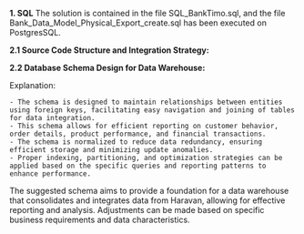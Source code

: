 **1. SQL**
   The solution is contained in the file SQL_BankTimo.sql, and the file Bank_Data_Model_Physical_Export_create.sql has been executed on PostgresSQL.

**2.1 Source Code Structure and Integration Strategy:**

**2.2 Database Schema Design for Data Warehouse:**

   Explanation:
   
    - The schema is designed to maintain relationships between entities using foreign keys, facilitating easy navigation and joining of tables for data integration.
    - This schema allows for efficient reporting on customer behavior, order details, product performance, and financial transactions.
    - The schema is normalized to reduce data redundancy, ensuring efficient storage and minimizing update anomalies.
    - Proper indexing, partitioning, and optimization strategies can be applied based on the specific queries and reporting patterns to enhance performance.
    
The suggested schema aims to provide a foundation for a data warehouse that consolidates and integrates data from Haravan, allowing for effective reporting and analysis.
Adjustments can be made based on specific business requirements and data characteristics.

